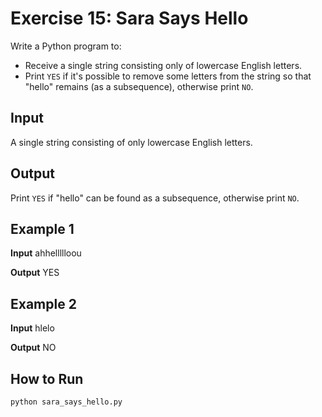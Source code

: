 # Exercise 15: Sara Says Hello

Write a Python program to:
- Receive a single string consisting only of lowercase English letters.
- Print `YES` if it's possible to remove some letters from the string so that "hello" remains (as a subsequence), otherwise print `NO`.

## Input

A single string consisting of only lowercase English letters.

## Output

Print `YES` if "hello" can be found as a subsequence, otherwise print `NO`.

## Example 1

**Input**
ahhellllloou

**Output**
YES


## Example 2

**Input**
hlelo

**Output**
NO


## How to Run

```bash
python sara_says_hello.py
